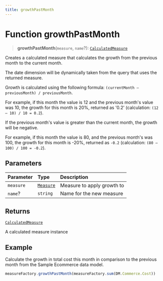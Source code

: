 ```yaml
---
title: growthPastMonth
---
```


# Function growthPastMonth

> **growthPastMonth**(`measure`, `name`?): [`CalculatedMeasure`](../../../interfaces/interface.CalculatedMeasure.md)

Creates a calculated measure that calculates the growth from the previous month to the current month.

The date dimension will be dynamically taken from the query that uses the returned measure.

Growth is calculated using the following formula: `(currentMonth – previousMonth) / previousMonth`.

For example, if this month the value is 12 and the previous month's value was 10, the growth for
this month is 20%, returned as '0.2' (calculation: `(12 – 10) / 10 = 0.2`).

If the previous month's value is greater than the current month, the growth will be negative.

For example, if this month the value is 80, and the previous month's was 100, the growth for
this month is -20%, returned as `-0.2` (calculation: `(80 – 100) / 100 = -0.2`).

## Parameters

| Parameter | Type | Description |
| :------ | :------ | :------ |
| `measure` | [`Measure`](../../../interfaces/interface.Measure.md) | Measure to apply growth to |
| `name`? | `string` | Name for the new measure |

## Returns

[`CalculatedMeasure`](../../../interfaces/interface.CalculatedMeasure.md)

A calculated measure instance

## Example

Calculate the growth in total cost this month in comparison to the previous month from the Sample
Ecommerce data model.
```ts
measureFactory.growthPastMonth(measureFactory.sum(DM.Commerce.Cost))
```
